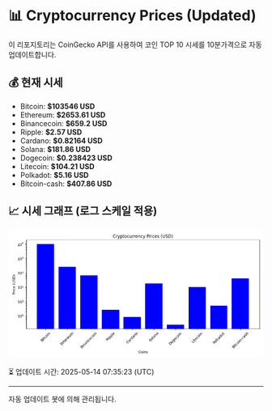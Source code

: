 
# 📊 Cryptocurrency Prices (Updated)

이 리포지토리는 CoinGecko API를 사용하여 코인 TOP 10 시세를 10분가격으로 자동 업데이트합니다.

## 💰 현재 시세
- Bitcoin: **$103546 USD**
- Ethereum: **$2653.61 USD**
- Binancecoin: **$659.2 USD**
- Ripple: **$2.57 USD**
- Cardano: **$0.82164 USD**
- Solana: **$181.86 USD**
- Dogecoin: **$0.238423 USD**
- Litecoin: **$104.21 USD**
- Polkadot: **$5.16 USD**
- Bitcoin-cash: **$407.86 USD**

## 📈 시세 그래프 (로그 스케일 적용)
![Crypto Prices](crypto_prices.png)

⏳ 업데이트 시간: 2025-05-14 07:35:23 (UTC)

---
자동 업데이트 봇에 의해 관리됩니다.
